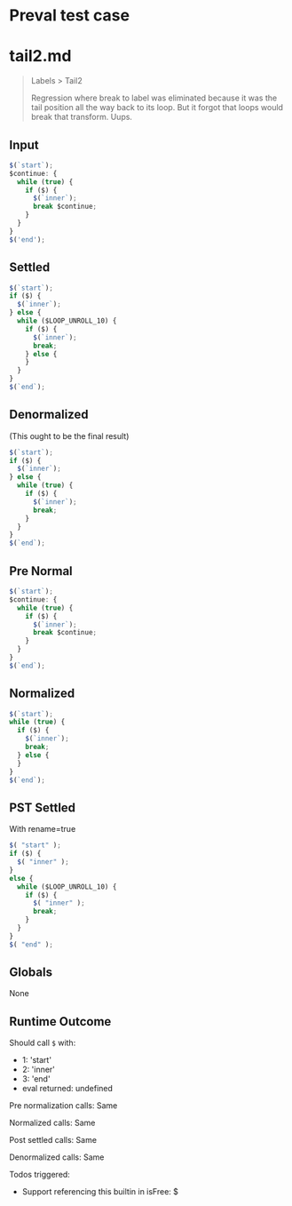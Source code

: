 # Preval test case

# tail2.md

> Labels > Tail2
>
> Regression where break to label was eliminated because
> it was the tail position all the way back to its loop.
> But it forgot that loops would break that transform. Uups.

## Input

`````js filename=intro
$(`start`);
$continue: {
  while (true) {
    if ($) {
      $(`inner`);
      break $continue;
    }
  }
}
$('end');
`````

## Settled


`````js filename=intro
$(`start`);
if ($) {
  $(`inner`);
} else {
  while ($LOOP_UNROLL_10) {
    if ($) {
      $(`inner`);
      break;
    } else {
    }
  }
}
$(`end`);
`````

## Denormalized
(This ought to be the final result)

`````js filename=intro
$(`start`);
if ($) {
  $(`inner`);
} else {
  while (true) {
    if ($) {
      $(`inner`);
      break;
    }
  }
}
$(`end`);
`````

## Pre Normal


`````js filename=intro
$(`start`);
$continue: {
  while (true) {
    if ($) {
      $(`inner`);
      break $continue;
    }
  }
}
$(`end`);
`````

## Normalized


`````js filename=intro
$(`start`);
while (true) {
  if ($) {
    $(`inner`);
    break;
  } else {
  }
}
$(`end`);
`````

## PST Settled
With rename=true

`````js filename=intro
$( "start" );
if ($) {
  $( "inner" );
}
else {
  while ($LOOP_UNROLL_10) {
    if ($) {
      $( "inner" );
      break;
    }
  }
}
$( "end" );
`````

## Globals

None

## Runtime Outcome

Should call `$` with:
 - 1: 'start'
 - 2: 'inner'
 - 3: 'end'
 - eval returned: undefined

Pre normalization calls: Same

Normalized calls: Same

Post settled calls: Same

Denormalized calls: Same

Todos triggered:
- Support referencing this builtin in isFree: $